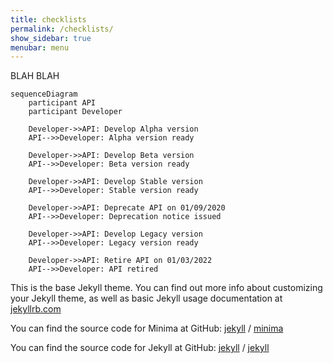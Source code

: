 ```yaml
---
title: checklists
permalink: /checklists/
show_sidebar: true
menubar: menu
---
```

BLAH BLAH

```mermaid
sequenceDiagram
    participant API
    participant Developer

    Developer->>API: Develop Alpha version
    API-->>Developer: Alpha version ready

    Developer->>API: Develop Beta version
    API-->>Developer: Beta version ready

    Developer->>API: Develop Stable version
    API-->>Developer: Stable version ready

    Developer->>API: Deprecate API on 01/09/2020
    API-->>Developer: Deprecation notice issued

    Developer->>API: Develop Legacy version
    API-->>Developer: Legacy version ready

    Developer->>API: Retire API on 01/03/2022
    API-->>Developer: API retired
```

This is the base Jekyll theme. You can find out more info about customizing your Jekyll theme, as well as basic Jekyll usage documentation at [jekyllrb.com](https://jekyllrb.com/)

You can find the source code for Minima at GitHub:
[jekyll][jekyll-organization] /
[minima](https://github.com/jekyll/minima)

You can find the source code for Jekyll at GitHub:
[jekyll][jekyll-organization] /
[jekyll](https://github.com/jekyll/jekyll)


[jekyll-organization]: https://github.com/jekyll
